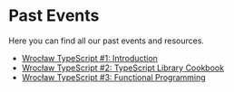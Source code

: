 # Past Events

Here you can find all our past events and resources.

- [Wrocław TypeScript #1: Introduction](2019-01-30.md)
- [Wrocław TypeScript #2: TypeScript Library Cookbook](2019-02-26.md)
- [Wrocław TypeScript #3: Functional Programming](2019-03-27.md)
